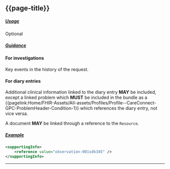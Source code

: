 ## {{page-title}}

<h5><ins>Usage</ins></h5>

<span class="mro-circle optional" title="Optional"></span> Optional

<h5><ins>Guidance</ins></h5>

#### For investigations

Key events in the history of the request.

#### For diary entries

Additional clinical information linked to the diary entry **MAY** be included, except a linked problem which **MUST** be included in the bundle as a {{pagelink:Home/FHIR-Assets/All-assets/Profiles/Profile--CareConnect-GPC-ProblemHeader-Condition-1}} which references the diary entry, not vice versa.

A document **MAY** be linked through a reference to the `Resource`.

<h5><ins>Example</ins></h5>

```xml
<supportingInfo>
    <reference value="observation-001sdk345" />
</supportingInfo>
```

---